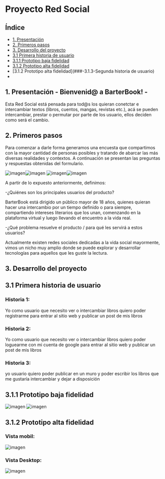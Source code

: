 # Proyecto Red Social

## Índice

* [1. Presentación](#1-presentación)
* [2. Primeros pasos](#2-primeros-pasos)
* [3. Desarrollo del proyecto](#3-Desarrollo-del-proyecto)
* [3.1 Primera historia de usuario](###-3.1-Primera-historia-de-usuario)
* [3.1.1 Prototipo baja fidelidad](###-3.1.2-Prototipo-baja-fidelidad)
* [3.1.2 Prototipo alta fidelidad](###-3.1.2-Prototipo-alta-fidelidad)
* [3.1.2 Prototipo alta fidelidad](###-3.1.3-Segunda historia de usuario)
* 


## 1. Presentación - Bienvenid@ a BarterBook! -

Esta Red Social está pensada para tod@s los quieran conetctar e intercambiar textos (libros, cuentos, mangas, revistas etc.), acá se pueden intercambiar, prestar o permutar por parte de los usuario, ellos deciden como será el cambio.



## 2. Primeros pasos

Para comenzar a darle forma  generamos una encuesta que compartimos con la mayor cantidad de personas posibles y tratando de abarcar las más diversas realidades y contextos. A continuación se presentan las preguntas y respuestas obtenidas del formulario.

![imagen](src/img/encuesta1.jpg)![imagen](src/img/encuenta2.jpg)
![imagen](src/img/encuesta3.jpg)![imagen](src/img/encuesta4.jpg)

A partir de lo expuesto anteriormente, definimos:

-¿Quiénes son los principales usuarios del producto?                    

BarterBook está dirigido un público mayor de 18 años, quienes quieran hacer una intercambio por un tiempo definido o para siempre, compartiendo intereses literarios que los unan, comenzando en la plataforma virtual y luego llevando el encuentro a la vida real.

-¿Qué problema resuelve el producto / para qué les servirá a estos usuarios?

Actualmente existen redes sociales dedicadas a la vida social mayormente, vimos un nicho muy amplio donde se puede explorar y desarrollar tecnologías para aquellos que les guste la lectura.
## 3. Desarrollo del proyecto
 
## 3.1 Primera historia de usuario

### Historia 1:
Yo como usuario que necesito ver o intercambiar libros quiero poder registrarme para entrar al sitio web y publicar un post de mis libros

### Historia 2:
Yo como usuario que necesito ver o intercambiar libros quiero poder loguearme con mi cuenta de google para entrar al sitio web y publicar un post de mis libros

### Historia 3:
yo usuario quiero poder publicar en un muro y poder escribir los libros que me gustaría intercambiar y dejar a disposición

## 3.1.1 Prototipo baja fidelidad
![imagen](src/img/protobaja1.jpeg)
![imagen](src/img/protobaja2.jpeg)

## 3.1.2 Prototipo alta fidelidad
### Vista mobil:
![imagen](src/img/BarterBookvistamobil.jpg)

### Vista Desktop:
![imagen](src/img/BarterBookvistadesk.jpg)

















